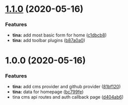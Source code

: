 # [1.1.0](https://github.com/pixelmord/myworld/compare/v1.0.0...v1.1.0) (2020-05-16)


### Features

* **tina:** add most basic form for home ([c1dbcb8](https://github.com/pixelmord/myworld/commit/c1dbcb88acf6d22b6a82b95639d0d07e5b5fa3b8))
* **tina:** add toolbar plugins ([b87a0a0](https://github.com/pixelmord/myworld/commit/b87a0a011eb980a6c00bf55d56c58bebe364e23d))

# 1.0.0 (2020-05-16)


### Features

* **tina:** add cms provider and github provider ([81bf120](https://github.com/pixelmord/myworld/commit/81bf1209611c292d24730d19b60af00a468410cc))
* **tina:** data for homepage ([bc799fe](https://github.com/pixelmord/myworld/commit/bc799fe85cd8fba01af795d63e27745845f7d889))
* tina cms api routes and auth callback page ([d404ab6](https://github.com/pixelmord/myworld/commit/d404ab67947c066139ea55f0219f0f846141d7c1))
